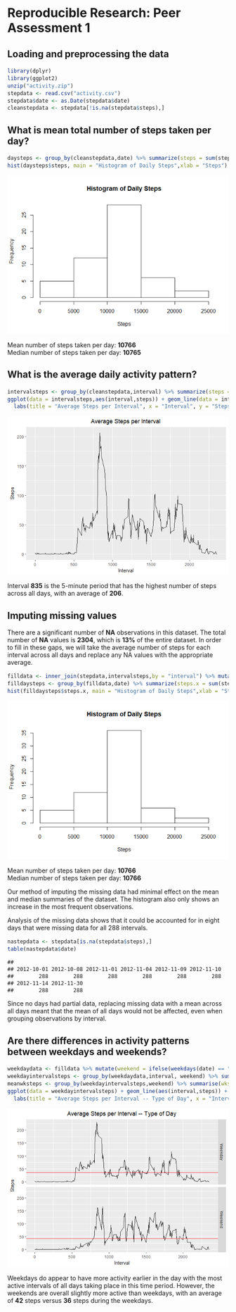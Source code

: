 # Reproducible Research: Peer Assessment 1


## Loading and preprocessing the data

```r
library(dplyr)
library(ggplot2)
unzip("activity.zip")
stepdata <- read.csv("activity.csv")
stepdata$date <- as.Date(stepdata$date)
cleanstepdata <- stepdata[!is.na(stepdata$steps),]
```
## What is mean total number of steps taken per day?

```r
daysteps <- group_by(cleanstepdata,date) %>% summarize(steps = sum(steps))
hist(daysteps$steps, main = "Histogram of Daily Steps",xlab = "Steps")
```

![](PA1_template_files/figure-html/unnamed-chunk-2-1.png)<!-- -->

Mean number of steps taken per day: **10766**  
Median number of steps taken per day: **10765**


## What is the average daily activity pattern?

```r
intervalsteps <- group_by(cleanstepdata,interval) %>% summarize(steps = mean(steps))
ggplot(data = intervalsteps,aes(interval,steps)) + geom_line(data = intervalsteps[!is.na(intervalsteps$steps),]) +
  labs(title = "Average Steps per Interval", x = "Interval", y = "Steps") + theme(plot.title = element_text(hjust = 0.5))
```

![](PA1_template_files/figure-html/unnamed-chunk-3-1.png)<!-- -->

Interval **835** is the 5-minute period that has the highest number of steps across all days, with an average of **206**.  

## Imputing missing values
There are a significant number of **NA** observations in this dataset. The total number of **NA** values is **2304**, which is **13%** of the entire dataset. In order to fill in these gaps, we will take the average number of steps for each interval across all days and replace any NA values with the appropriate average.  


```r
filldata <- inner_join(stepdata,intervalsteps,by = "interval") %>% mutate(steps.x = ifelse(is.na(steps.x),steps.y,steps.x)) 
filldaysteps <- group_by(filldata,date) %>% summarize(steps.x = sum(steps.x))
hist(filldaysteps$steps.x, main = "Histogram of Daily Steps",xlab = "Steps")
```

![](PA1_template_files/figure-html/unnamed-chunk-4-1.png)<!-- -->

Mean number of steps taken per day: **10766**  
Median number of steps taken per day: **10766**  

Our method of imputing the missing data had minimal effect on the mean and median summaries of the dataset. The histogram also only shows an increase in the most frequent observations.  

Analysis of the missing data shows that it could be accounted for in eight days that were missing data for all 288 intervals. 


```r
nastepdata <- stepdata[is.na(stepdata$steps),]
table(nastepdata$date)
```

```
## 
## 2012-10-01 2012-10-08 2012-11-01 2012-11-04 2012-11-09 2012-11-10 
##        288        288        288        288        288        288 
## 2012-11-14 2012-11-30 
##        288        288
```

Since no days had partial data, replacing missing data with a mean across all days meant that the mean of all days would not be affected, even when grouping observations by interval. 


## Are there differences in activity patterns between weekdays and weekends?

```r
weekdaydata <- filldata %>% mutate(weekend = ifelse(weekdays(date) == "Sunday" | weekdays(date) == "Saturday", "Weekend", "Weekday"))
weekdayintervalsteps <- group_by(weekdaydata,interval, weekend) %>% summarize(steps = mean(steps.x))
meanwksteps <- group_by(weekdayintervalsteps,weekend) %>% summarise(wksteps = mean(steps))
ggplot(data = weekdayintervalsteps) + geom_line(aes(interval,steps)) + geom_hline(aes(yintercept=wksteps), color = "red", meanwksteps) + facet_grid(weekend ~ .) + 
  labs(title = "Average Steps per Interval -- Type of Day", x = "Interval", y = "Steps") + theme(plot.title = element_text(hjust = 0.5))
```

![](PA1_template_files/figure-html/unnamed-chunk-6-1.png)<!-- -->

Weekdays do appear to have more activity earlier in the day with the most active intervals of all days taking place in this time period.  However, the weekends are overall slightly more active than weekdays, with an average of **42** steps versus **36** steps during the weekdays.  
